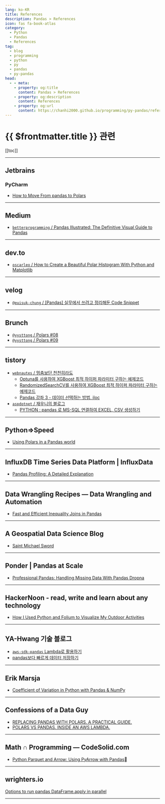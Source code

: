 ```yaml
---
lang: ko-KR
title: References
description: Pandas > References
icon: fas fa-book-atlas
category: 
  - Python
  - Pandas
  - References
tag: 
  - blog
  - programming
  - python
  - py
  - pandas
  - py-pandas
head:
  - - meta:
    - property: og:title
      content: Pandas > References
    - property: og:description
      content: References
    - property: og:url
      content: https://chanhi2000.github.io/programming/py-pandas/references.html
---
```


# {{ $frontmatter.title }} 관련

[[toc]]

---

## <FontIcon icon="iconfont icon-jetbrains"/>Jetbrains

### PyCharm

- [How to Move From pandas to Polars](https://blog.jetbrains.com/pycharm/2024/06/how-to-move-from-pandas-to-polars/)

---

## <FontIcon icon="fa-brands fa-medium"/>Medium

- [`betterprogramming` / Pandas Illustrated: The Definitive Visual Guide to Pandas](https://betterprogramming.pub/pandas-illustrated-the-definitive-visual-guide-to-pandas-c31fa921a43)

---

## <FontIcon icon="fa-brands fa-dev"/>dev.to

- [`oscarleo` / How to Create a Beautiful Polar Histogram With Python and Matplotlib](https://dev.to/oscarleo/how-to-create-a-beautiful-polar-histogram-with-python-and-matplotlib-400l)

---

## <FontIcon icon="iconfont icon-velog"/>velog

- [`@euisuk-chung` / \[Pandas\] 실무에서 쓰려고 정리해둔 Code Snippet](https://velog.io/@euisuk-chung/Pandas-%EC%8B%A4%EB%AC%B4%EC%97%90%EC%84%9C-%EC%93%B0%EB%A0%A4%EA%B3%A0-%EC%A0%95%EB%A6%AC%ED%95%B4%EB%91%94-Code-Snippet)

<!-- END: velog.io -->

---

## Brunch

- [`@yysttong` / Polars #08](https://brunch.co.kr/@yysttong/129)
- [`@yysttong` / Polars #09](https://brunch.co.kr/@yysttong/130)

---

## tistory

- [`webnautes` / 멈춤보단 천천히라도](https://webnautes.tistory.com/m/)
  - [Optuna를 사용하여 XGBoost 최적 하이퍼 파라미터 구하는 예제코드](https://webnautes.tistory.com/2029)
  - [RandomizedSearchCV를 사용하여 XGBoost 최적 하이퍼 파라미터 구하는 예제코드](https://webnautes.tistory.com/2339)
  - [Pandas 강좌 3 - 데이터 선택하는 방법, iloc](https://webnautes.tistory.com/m/1959)
  <!-- END: webnautes -->
- [`aspdotnet` / 재우니의 블로그](https://aspdotnet.tistory.com/m/)
  - [PYTHON : pandas 로 MS-SQL 연결하여 EXCEL, CSV 생성하기](https://aspdotnet.tistory.com/m/3251)
  <!-- END: aspdotnet -->
<!-- END: tistory.com -->

---

## Python⇒Speed

- [Using Polars in a Pandas world](https://pythonspeed.com/articles/polars-pandas-interopability/)

---

## InfluxDB Time Series Data Platform | InfluxData

- [Pandas Profiling: A Detailed Explanation](https://www.influxdata.com/blog/pandas-profiling-tutorial/)

---

## Data Wrangling Recipes — Data Wrangling and Automation

- [Fast and Efficient Inequality Joins in Pandas](https://samukweku.github.io/data-wrangling-blog/notebooks/Fast-and-Efficient-Inequality-Joins-in-Pandas.html)

---

## A Geospatial Data Science Blog

- [Saint Michael Sword](https://geospatial.netlify.app/posts/gds-2024-04-20-cathedrals/)

---

## Ponder | Pandas at Scale

- [Professional Pandas: Handling Missing Data With Pandas Dropna](https://ponder.io/professional-pandas-handling-missing-data-with-pandas-dropna/)

---

## HackerNoon - read, write and learn about any technology

- [How I Used Python and Folium to Visualize My Outdoor Activities](https://hackernoon.com/how-i-used-python-and-folium-to-visualize-my-outdoor-activities)

---

## YA-Hwang 기술 블로그

- [`aws-sdk-pandas` Lambda로 활용하기](https://yahwang.github.io/posts/112)
- [pandas보다 빠르게 데이터 저장하기](https://yahwang.github.io/posts/115)

<!-- END: yahwang.github.io -->

---

## Erik Marsja

- [Coefficient of Variation in Python with Pandas & NumPy](https://www.marsja.se/coefficient-of-variation-in-python-with-pandas-numpy/)

---

## Confessions of a Data Guy

- [REPLACING PANDAS WITH POLARS. A PRACTICAL GUIDE.](https://www.confessionsofadataguy.com/replacing-pandas-with-polars-a-practical-guide/)
- [POLARS VS PANDAS. INSIDE AN AWS LAMBDA.](https://www.confessionsofadataguy.com/polars-vs-pandas-inside-an-aws-lambda/)

---

## Math ∩ Programming — CodeSolid.com

- [Python Parquet and Arrow: Using PyArrow with Pandas](https://codesolid.com/python-pyarrow-and-parquet/)

---

## wrighters.io

[Options to run pandas DataFrame.apply in parallel](https://www.wrighters.io/options-to-run-pandas-dataframe-apply-in-parallel/)

---



<TagLinks />